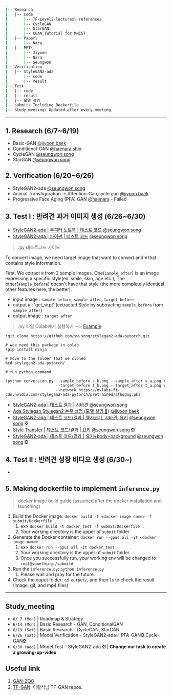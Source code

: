 ```bash
.
|-- Research
|   |-- Code
|       |-- TF-Level2-lectures\ references
|       |-- CycleGAN
|       |-- StarGAN
|       |-- CGAN_Tutorial for MNIST
|   |-- Paper\
|       |-- Nara
|   |-- PPT\
|       |-- Jiyoon
|       |-- Nara
|       |-- Seungwon 
|-- Verification
|   |-- StyleGAN2-ada
|       |-- code
|       |-- result
|-- Test
|   |-- code
|   |-- result
|   |-- 모델 설명
|-- submit\ Including Dockerfile
|-- Study_meeting\ Updated after every meeting

```
---
## 1. Research (6/7~6/19)
- Basic-GAN [@jiyoon baek](https://github.com/jiyoonbaekbaek)
- Conditional-GAN [@haenara shin](https://github.com/haenara-shin)
- CycleGAN [@seungwon song](https://github.com/sw-song)
- StarGAN [@seungwon song](https://github.com/sw-song)

## 2. Verification (6/20~6/26)
- StyleGAN2-ada [@seungwon song](https://github.com/sw-song)
- Animal Transfiguration -> Attention-Gan,cycle gan [@jiyoon baek](https://github.com/jiyoonbaekbaek)
- Progressive Face Aging (PFA) GAN [@haenara](https://github.com/Hzzone/PFA-GAN) - Failed

## 3. Test I : 반려견 과거 이미지 생성 (6/26~6/30)
- [StyleGAN2-ada | 주피터 노트북 | 테스트 코드](https://github.com/haenara-shin/GAN_Project/blob/master/Test/code/style_conversion.ipynb) [@seungwon song](https://github.com/sw-song)
- [StyleGAN2-ada | 파이썬 | 테스트 코드](https://github.com/sw-song/stylegan2-ada-pytorch/blob/main/conversion.py) [@seungwon song](https://github.com/sw-song)

> .py 테스트코드 가이드

To convert image, we need target image that want to convert and `W` that contains style information.

First, We extract `W` from 2 sample images. One(`sample_after`) is an image expressing a specific style(ex. smile, skin, age etc.), 
The other(`sample_before`) doesn't have that style (the more completely identical other features here, the better).

- input image : `sample before`, `sample after`, `target before`
- output `W` : 'get_w.pt' (extracted Style 
by subtracting `sample_before` from `sample_after`)
- output image : `target after`


> .py 파일 Colab에서 실행하기 --> [Example](https://github.com/haenara-shin/GAN_Project/blob/master/Test/code/style_conversion_using_py_in_colab.ipynb)
```
!git clone https://github.com/sw-song/stylegan2-ada-pytorch.git

# wee need this package in colab
!pip install ninja

# move to the folder that we cloned
%cd stylegan2-ada-pytorch/ 

# run python command

!python conversion.py --sample_before s_b.png --sample_after s_a.png \
                      --target_before t_b.png --target_after t_a.png \
                      --network https://nvlabs-fi-cdn.nvidia.com/stylegan2-ada-pytorch/pretrained/afhqdog.pkl
```

- [StyleGAN2-ada | 테스트 결과 | 시바견](https://github.com/haenara-shin/GAN_Project/tree/master/Test/result/siba_inu)  [@seungwon song](https://github.com/sw-song)
- [Ada,Stylegan,Stylegan2 논문 설명 (모델 설명 📁)](https://github.com/haenara-shin/GAN_Project/tree/master/Test/모델%20설명)  [@jiyoon baek](https://github.com/jiyoonbaekbaek)
- [StyleGAN2-ada | 테스트 코드/결과 | 웰시코기, 시바견, 요키](https://github.com/haenara-shin/GAN_Project/tree/master/Test/code/style_conversion_with_interpolation.ipynb) [@seungwon song](https://github.com/sw-song) ❎
- [Style Transfer | 테스트 코드/결과 | 요키](https://github.com/haenara-shin/GAN_Project/tree/master/Test/code/style_transfer_test.ipynb) [@seungwon song](https://github.com/sw-song) ❎
- [StyleGAN2-ada | 테스트 코드/결과 | 요키+body+background](https://github.com/haenara-shin/GAN_Project/tree/master/Test/code/image_projection_test_body.ipynb) [@seungwon song](https://github.com/sw-song) ❎

## 4. Test II : 반려견 성장 비디오 생성 (6/30~)
- 

## 5. Making dockerfile to implement `inference.py` 
> docker image build guide (assumed after the docker installation and launching)

1. Build the Docker image: `docker build -t <docker image name> -f submit/Dockerfile .` 
   1. ex> `docker build -t docker_test -f submit/Dockerfile .` 
   2. Your working directory is the upper of `submit` folder
2. Generate the Docker container: `docker run --gpus all -it <docker image name>` 
   1. ex> `docker run --gpus all -it docker_test`
   2. Your working directory is the upper of `submit` folder.
   3. Once you successfully run, your working env will be changed to `root@something:/submit#`
3. Run the `inference.py`: `python inference.py`
   1. Please wait and pray for the future.
4. Check the ouput folder: `cd output/`, and then `ls` to check the result (image, gif, and mp4 files)

---
## Study_meeting
- `6/ 7 (Mon)` | Roadmap & Strategy
- `6/14 (Mon)` | Basic Research - GAN, ConditionalGAN
- `6/19 (Sat)` | Basic Research - CycleGAN, StarGAN
- `6/26 (Sat)` | Model Verification - StyleGAN2-ada✅ PFA-GAN❎ Cycle-GAN❎
- `6/30 (Wed)` | Model Test - StyleGAN2-ada ❎ | **Change our task to create a growing-up-video**

## Useful link 
1. [GAN-ZOO](https://github.com/hindupuravinash/the-gan-zoo)
2. [TF-GAN](https://github.com/hwalsuklee/tensorflow-generative-model-collections): 이활석님 TF-GAN repos. 
